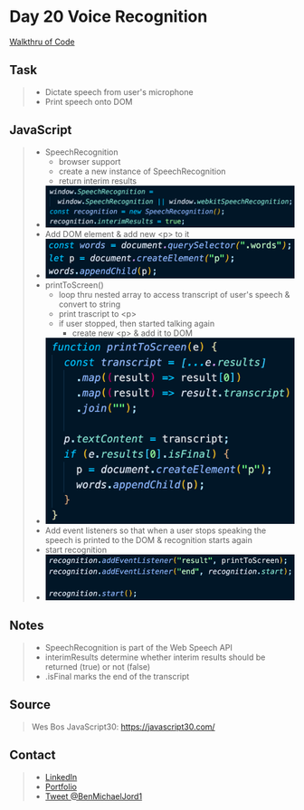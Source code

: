 # Day 20 Voice Recognition

[Walkthru of Code](https://youtu.be/rZR_V9W0s6c)

## Task

> - Dictate speech from user's microphone
> - Print speech onto DOM

## JavaScript

> - SpeechRecognition
>   - browser support
>   - create a new instance of SpeechRecognition
>   - return interim results
> - ![speech recognition variables](images/speech.png)
> - Add DOM element & add new \<p> to it
> - ![dom elements](images/dom.png)
> - printToScreen()
>   - loop thru nested array to access transcript of user's speech & convert to string
>   - print trascript to \<p>
>   - if user stopped, then started talking again
>     - create new \<p> & add it to DOM
> - ![print to screen function](images/function.png)
> - Add event listeners so that when a user stops speaking the speech is printed to the DOM & recognition starts again
> - start recognition
> - ![event listener](images/listeners.png)

## Notes

> - SpeechRecognition is part of the Web Speech API
> - interimResults determine whether interim results should be returned (true) or not (false)
> - .isFinal marks the end of the transcript

## Source

> Wes Bos JavaScript30: https://javascript30.com/

## Contact

> - [LinkedIn](https://www.linkedin.com/in/benjamin-alt-higginbotham/)
> - [Portfolio](https://my-portfolio.benjamin-higginbotham.vercel.app/)
> - [Tweet @BenMichaelJord1](https://twitter.com/BenMichaelJord1)

